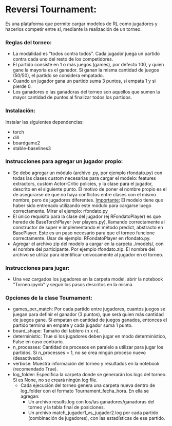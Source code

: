 <h1> Reversi Tournament: </h1>

Es una plataforma que permite cargar modelos de RL como jugadores y hacerlos competir entre sí,
mediante la realización de un torneo.

<h3> Reglas del torneo: </h3>

* La modalidad es "todos contra todos". Cada jugador juega un partido contra cada uno del resto
de los competidores.
* El partido consiste en 1 o más juegos (games), por defecto 100, y quien gane la mayoría es el
ganador. Si ganan la misma cantidad de juegos (50/50), el partido se considera empatado.
* Cuando un jugador gana un partido suma 3 puntos, si empata 1 y si pierde 0.
* Los ganadores o las ganadoras del torneo son aquellos que sumen la mayor cantidad de puntos al finalizar
todos los partidos.

<h3> Instalación: </h3>

Instalar las siguientes dependencias:
* torch
* dill
* boardgame2
* stable-baselines3

<h3> Instrucciones para agregar un jugador propio: </h3>

* Se debe agregar un módulo (archivo .py, por ejemplo rfondato.py) con todas las clases custom necesarias para cargar el
modelo: features extractors, custom Actor-Critic policies, y la clase para el jugador,
descrito en el siguiente punto. El motivo de poner el nombre propio es el de asegurarse de que no haya conflictos entre
clases con el mismo nombre, pero de jugadores diferentes. <u>Importante:</u> El modelo tiene que haber sido entrenado utilizando este módulo para
cargarse luego correctamente.
Mirar el ejemplo: rfondato.py
* El único requisito para la clase del jugador (ej RFondatoPlayer) es que herede de BaseTorchPlayer
(ver players.py), llamando correctamente al constructor de super e implementando el método
predict, abstracto en BasePlayer. Este es un paso necesario para que el torneo funcione correctamente.
Usar de ejemplo: RFondatoPlayer en rfondato.py.
* Agregar el archivo zip del modelo a cargar en la carpeta ./models/, con el nombre del
participante. Por ejemplo rfondato.zip. El nombre del archivo se utiliza para identificar
unívocamente al jugador en el torneo.

<h3> Instrucciones para jugar: </h3>

* Una vez cargados los jugadores en la carpeta model, abrir la notebook "Torneo.ipynb" y seguir
los pasos descritos en la misma.

<h3> Opciones de la clase Tournament: </h3>

* games_per_match: Por cada partido entre jugadores, cuantos juegos se juegan para definir el ganador (3 puntos), que será quien más cantidad de juegos gane. Si empatan en cantidad de juegos ganados, entonces el partido termina en empate y cada jugador suma 1 punto.
* board_shape: Tamaño del tablero (n x n).
* deterministic: True si los jugadores deben jugar en modo determinístico, False en caso contrario.
* n_processes: Cantidad de procesos en paralelo a utilizar para jugar los partidos. Si n_processes = 1, no se crea ningún proceso nuevo (desactivado).
* verbose: Muestra información del torneo y resultados en la notebook (recomendado True).
* log_folder: Especifica la carpeta donde se generarán los logs del torneo. Si es None, no se creará ningún log file.
    * Cada ejecución del torneo genera una carpeta nueva dentro de log_folder con el formato Tournament_fecha_hora. En ella se agregan:
        * Un archivo results.log con los/las ganadores/ganadoras del torneo y la tabla final de posiciones.
        * Un archivo match_jugador1_vs_jugador2.log por cada partido (combinación de jugadores), con las estadísticas de ese partido.
